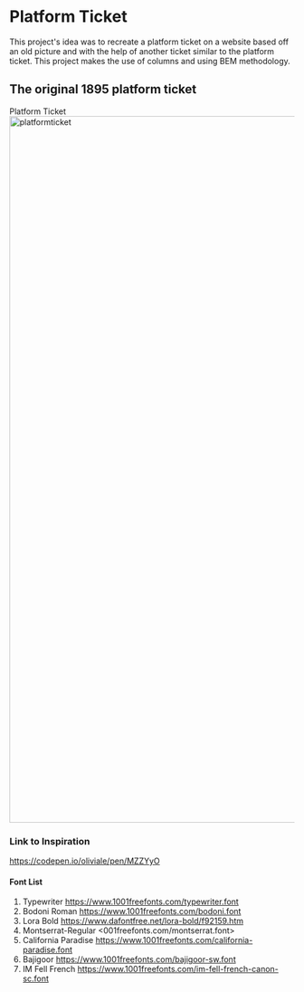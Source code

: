 # Platform Ticket
This project's idea was to recreate a platform ticket on a website based off an old picture and with the help of another ticket similar to the platform ticket. This project makes the use of columns and using BEM methodology.

## The original 1895 platform ticket
Platform Ticket <img width="1249" alt="platformticket" src="https://user-images.githubusercontent.com/71994650/155952462-cfa5773a-0d3c-469f-800b-832f15ea6d57.png">

### Link to Inspiration
 <https://codepen.io/oliviale/pen/MZZYyO>

 #### Font List
 1. Typewriter <https://www.1001freefonts.com/typewriter.font>
 2. Bodoni Roman <https://www.1001freefonts.com/bodoni.font>
 3. Lora Bold <https://www.dafontfree.net/lora-bold/f92159.htm>
 4. Montserrat-Regular <001freefonts.com/montserrat.font>
 5. California Paradise <https://www.1001freefonts.com/california-paradise.font>
 6. Bajigoor <https://www.1001freefonts.com/bajigoor-sw.font>
 7. IM Fell French <https://www.1001freefonts.com/im-fell-french-canon-sc.font>
